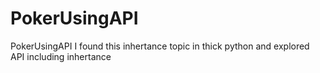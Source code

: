 # PokerUsingAPI
PokerUsingAPI
I found this inhertance topic in thick python and explored API including inhertance
